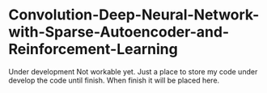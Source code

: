# Convolution-Deep-Neural-Network-with-Sparse-Autoencoder-and-Reinforcement-Learning
Under development Not workable yet. Just a place to store my code under develop the code until finish.
When finish it will be placed here.
